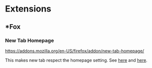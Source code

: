 # Extensions

## *Fox

### New Tab Homepage

https://addons.mozilla.org/en-US/firefox/addon/new-tab-homepage/

This makes new tab respect the homepage setting.
See [here](https://support.mozilla.org/en-US/questions/1089102)
and [here](https://support.mozilla.org/en-US/questions/1085762).

